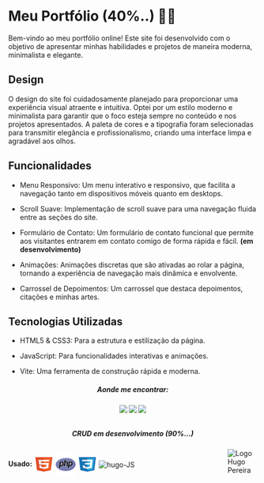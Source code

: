 # Meu Portfólio (40%..) 👨‍💻

Bem-vindo ao meu portfólio online! Este site foi desenvolvido com o objetivo de apresentar minhas habilidades e projetos de maneira moderna, minimalista e elegante.

## Design
O design do site foi cuidadosamente planejado para proporcionar uma experiência visual atraente e intuitiva. Optei por um estilo moderno e minimalista para garantir que o foco esteja sempre no conteúdo e nos projetos apresentados. A paleta de cores e a tipografia foram selecionadas para transmitir elegância e profissionalismo, criando uma interface limpa e agradável aos olhos.

## Funcionalidades
 - Menu Responsivo: Um menu interativo e responsivo, que facilita a navegação tanto em dispositivos móveis quanto em desktops.

 - Scroll Suave: Implementação de scroll suave para uma navegação fluida entre as seções do site.

 - Formulário de Contato: Um formulário de contato funcional que permite aos visitantes entrarem em contato comigo de forma rápida e fácil. **(em desenvolvimento)**

 - Animações: Animações discretas que são ativadas ao rolar a página, tornando a experiência de navegação mais dinâmica e envolvente.

 - Carrossel de Depoimentos: Um carrossel que destaca depoimentos, citações e minhas artes.

## Tecnologias Utilizadas

- HTML5 & CSS3: Para a estrutura e estilização da página.

- JavaScript: Para funcionalidades interativas e animações.

- Vite: Uma ferramenta de construção rápida e moderna.

 
 <section align="center">
   <h5>Aonde me encontrar:<h5>
  <a href="https://x.com/hvgopereira"><img src="https://img.shields.io/badge/-Twitter-212121?style=for-the-badge&logo=Twitter&logoColor=white"></img></a>
  <a href="https://discord.gg/gvzwyFMqNx" target="_blank"><img src="https://img.shields.io/badge/Discord-7289DA?style=for-the-badge&logo=discord&logoColor=white" target="_blank"></a> 
  <a href="https://www.linkedin.com/in/hugo-pereira-developer/" target="_blank"><img src="https://img.shields.io/badge/Linkedin-2590f5?style=for-the-badge&logo=linkedin&logoColor=white" target="_blank"></a> 
 </section>
 
##
 
<h5 align="center"> CRUD em desenvolvimento (90%...) </h6>
 

<img title="Logo Hugo Pereira" src="https://github.com/hvgopereira/netflix-remake/assets/162385532/1063be5e-a9fa-4aba-a6e5-ff5a99957761" min-width="60px" max-width="60px" width="60px" align="right" alt="Logo Hugo Pereira"></img>


##


<section align="center" style="display: inline-block; ">
  <strong> Usado: </strong>
  <img title="HTML5" align="center" alt="hugo-HTML" height="30" width="40" src="https://raw.githubusercontent.com/devicons/devicon/master/icons/html5/html5-original.svg">
  <img title="Php" align="center" alt="hugo-HTML" height="50" width="40" src="https://raw.githubusercontent.com/devicons/devicon/master/icons/php/php-original.svg">
  <img title="CSS3" align="center" alt="hugo-CSS" height="30" width="40" src="https://raw.githubusercontent.com/devicons/devicon/master/icons/css3/css3-original.svg">
  <img title="JavaScript" align="center" alt="hugo-JS" height="30" width="40" src="https://cdn.jsdelivr.net/gh/devicons/devicon@latest/icons/javascript/javascript-original.svg">
</section>


